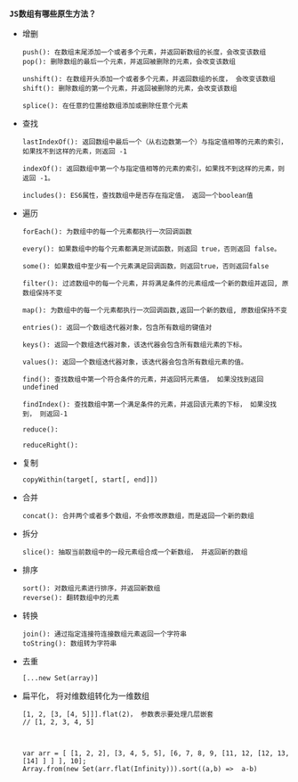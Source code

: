 ### ``JS数组有哪些原生方法？``
- 增删

      push(): 在数组末尾添加一个或者多个元素，并返回新数组的长度，会改变该数组
      pop(): 删除数组的最后一个元素，并返回被删除的元素，会改变该数组

      unshift(): 在数组开头添加一个或者多个元素，并返回数组的长度， 会改变该数组
      shift(): 删除数组的第一个元素，并返回被删除的元素，会改变该数组

      splice(): 在任意的位置给数组添加或删除任意个元素

      

- 查找
  
      lastIndexOf(): 返回数组中最后一个（从右边数第一个）与指定值相等的元素的索引，如果找不到这样的元素，则返回 -1

      indexOf(): 返回数组中第一个与指定值相等的元素的索引，如果找不到这样的元素，则返回 -1。

      includes(): ES6属性，查找数组中是否存在指定值， 返回一个boolean值

- 遍历
  
      forEach(): 为数组中的每一个元素都执行一次回调函数

      every(): 如果数组中的每个元素都满足测试函数，则返回 true，否则返回 false。

      some(): 如果数组中至少有一个元素满足回调函数，则返回true，否则返回false

      filter(): 过滤数组中的每一个元素，并将满足条件的元素组成一个新的数组并返回, 原数组保持不变

      map(): 为数组中的每一个元素都执行一次回调函数,返回一个新的数组, 原数组保持不变

      entries(): 返回一个数组迭代器对象，包含所有数组的键值对

      keys(): 返回一个数组迭代器对象，该迭代器会包含所有数组元素的下标。

      values(): 返回一个数组迭代器对象，该迭代器会包含所有数组元素的值。

      find(): 查找数组中第一个符合条件的元素，并返回钙元素值， 如果没找到返回undefined

      findIndex(): 查找数组中第一个满足条件的元素，并返回该元素的下标， 如果没找到， 则返回-1

      reduce():

      reduceRight():


- 复制

      copyWithin(target[, start[, end]])
      
- 合并
  
      concat(): 合并两个或者多个数组，不会修改原数组，而是返回一个新的数组

- 拆分
  
      slice(): 抽取当前数组中的一段元素组合成一个新数组， 并返回新的数组

- 排序

      sort(): 对数组元素进行排序，并返回新数组
      reverse(): 翻转数组中的元素

- 转换

      join(): 通过指定连接符连接数组元素返回一个字符串
      toString(): 数组转为字符串

- 去重

      [...new Set(array)]

- 扁平化， 将对维数组转化为一维数组

      [1, 2, [3, [4, 5]]].flat(2)， 参数表示要处理几层嵌套
      // [1, 2, 3, 4, 5]



      var arr = [ [1, 2, 2], [3, 4, 5, 5], [6, 7, 8, 9, [11, 12, [12, 13, [14] ] ] ], 10];
      Array.from(new Set(arr.flat(Infinity))).sort((a,b) =>  a-b)